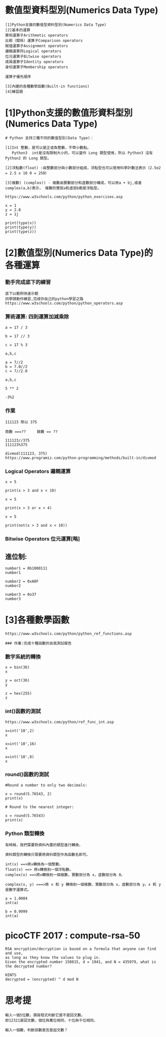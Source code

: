
# 數值型資料型別(Numerics Data Type)
```
[1]Python支援的數值型資料型別(Numerics Data Type)
[2]基本的運算
算術運算子Arithmetic operators
比較（關係）運算子Comparison operators
賦值運算子Assignment operators
邏輯運算符Logical operators
位元運算子Bitwise operators
成員運算子Identity operators
身份運算子Membership operators

運算子優先順序

[3]內建的各種數學函數(Built-in functions)
[4]練習題
```
# [1]Python支援的數值形資料型別(Numerics Data Type)
```
# Python 支持三種不同的數值型別(Data Type)：

[1]Int 整數，是可以是正或負整數，不帶小數點。
   Python3  int是沒有限制大小的，可以當作 Long 類型使用，所以 Python3 沒有 Python2 的 Long 類型。

[2]浮點數(float) :由整數部分與小數部分組成，浮點型也可以使用科學計數法表示（2.5e2 = 2.5 x 10 0 = 250）

[3]複數( (complex)) - 複數由實數部分和虛數部分構成，可以用a + bj,或者complex(a,b)表示， 複數的實部a和虛部b都是浮點型。

https://www.w3schools.com/python/python_exercises.asp
```
```
x = 1
y = 2.8
z = 1j

print(type(x))
print(type(y))
print(type(z))
```
# [2]數值型別(Numerics Data Type)的各種運算

### 動手完成底下的練習
```
底下以範例快速示範
同學請勤作練習,完成你自己的python學習之路
https://www.w3schools.com/python/python_operators.asp
```
### 算術運算: 四則運算加減乘除
```
a = 17 / 3

b = 17 // 3

c = 17 % 3

a,b,c
```
```
a = 7//2
b = 7.0//2
c = 7//2.0

a,b,c
```

```
5 ** 2
```
```
-3%2
```
### 作業
```
111123 除以 375

商數 ===??     餘數 == ??
```
```
111123//375
111123%375
```
```
divmod(111123, 375)
https://www.programiz.com/python-programming/methods/built-in/divmod
```
### Logical Operators 邏輯運算
```
x = 5

print(x > 3 and x < 10)

x = 5

print(x > 3 or x < 4)

x = 5

print(not(x > 3 and x < 10))
```
### Bitwise Operators 位元運算[略]

## 進位制:
```
number1 = 0b1000111
number1

number2 = 0xA0F
number2

number3 = 0o37 
number3
```
# [3]各種數學函數
```
https://www.w3schools.com/python/python_ref_functions.asp

### 作業:完成十種函數的自我測試報告
```
### 數字系統的轉換
```
x = bin(36)
x
```
```
y = oct(36)
y
```
```
z = hex(255)
z
```
### int()函數的測試
```
https://www.w3schools.com/python/ref_func_int.asp
```
```
x=int('10',2)
x
```
```
x=int('10',16)
x
```
```
x=int('10',8)
x
```
### round()函數的測試
```
#Round a number to only two decimals:

x = round(5.76543, 2)
print(x)
```
```
# Round to the nearest integer:

x = round(5.76543)
print(x)
```
### Python 類型轉換
```
有時候，我們需要對資料內置的類型進行轉換，

資料類型的轉換只需要將資料類型作為函數名即可。

int(x) ==>將x轉換為一個整數。
float(x) ==> 將x轉換到一個浮點數。
complex(x) ==>將x轉換到一個複數，實數部分為 x，虛數部分為 0。
```
```
complex(x, y) ===>將 x 和 y 轉換到一個複數，實數部分為 x，虛數部分為 y。x 和 y 是數字運算式。
```
```
a = 1.0004
int(a)
```
```
b = 0.9999
int(a)
```
# picoCTF 2017 : compute-rsa-50
```
RSA encryption/decryption is based on a formula that anyone can find and use, 
as long as they know the values to plug in. 
Given the encrypted number 150815, d = 1941, and N = 435979, what is the decrypted number?

HINTS
decrypted = (encrypted) ^ d mod N
```
# 思考提
```
輸入一個5位數，撰寫程式判斷它是不是回文數。
即12321是回文數，個位與萬位相同，十位與千位相同。
```
```
輸入一個數，判斷該數是否是迴文數？
```
